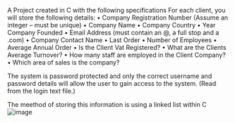 A Project created in C with the following specifications
For each client, you will store the following details:
  • Company Registration Number (Assume an integer – must be unique)
  • Company Name
  • Company Country
  • Year Company Founded
  • Email Address (must contain an @, a full stop and a .com)
  • Company Contact Name
  • Last Order
  • Number of Employees
  • Average Annual Order
  • Is the Client Vat Registered?
  • What are the Clients Average Turnover?
  • How many staff are employed in the Client Company?
  • Which area of sales is the company?

The system is password protected and only the correct username and password details will
allow the user to gain access to the system. (Read from the login text file.)

The meethod of storing this information is using a linked list within C
![image](https://user-images.githubusercontent.com/81272459/168134877-a3d07c9a-1e3f-42a1-972b-c21a1ba27ae8.png)
